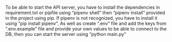 To be able to start the API server, you have to install the dependencies in requirement.txt or pipfile using “pipenv shell” then “pipenv install” provided in the project using pip. If pipenv is not recognized, you have to install it using “pip install pipenv”. As well as create “.env” file and add the keys from “.env.example” file and provide your own values to be able to connect to the DB, then you can start the server using “python main.py”